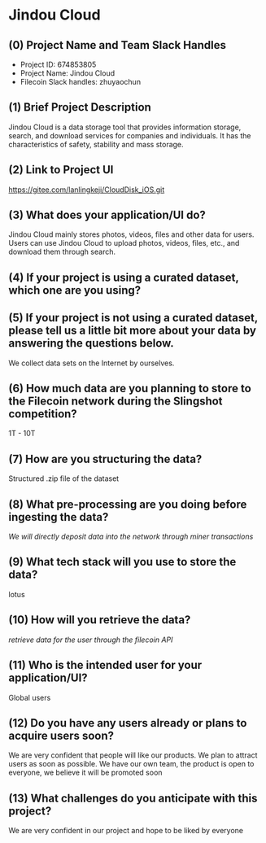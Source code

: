 # Jindou Cloud

## (0) Project Name and Team Slack Handles
- Project ID: 674853805
- Project Name: Jindou Cloud
- Filecoin Slack handles: zhuyaochun

## (1) Brief Project Description

Jindou Cloud is a data storage tool that provides information storage, search, and download services for companies and individuals. It has the characteristics of safety, stability and mass storage.


## (2) Link to Project UI

https://gitee.com/lanlingkeji/CloudDisk_iOS.git
## (3) What does your application/UI do?

Jindou Cloud mainly stores photos, videos, files and other data for users. Users can use Jindou Cloud to upload photos, videos, files, etc., and download them through search.
## (4) If your project is using a curated dataset, which one are you using?



## (5) If your project is not using a curated dataset, please tell us a little bit more about your data by answering the questions below.

We collect data sets on the Internet by ourselves.

## (6) How much data are you planning to store to the Filecoin network during the Slingshot competition?

1T - 10T

## (7) How are you structuring the data?

Structured .zip file of the dataset

## (8) What pre-processing are you doing before ingesting the data?

*We will directly deposit data into the network through miner transactions*

## (9)  What tech stack will you use to store the data?

lotus

## (10) How will you retrieve the data?

*retrieve data for the user through the filecoin API*

## (11) Who is the intended user for your application/UI?

Global users

## (12) Do you have any users already or plans to acquire users soon?

We are very confident that people will like our products. We plan to attract users as soon as possible. We have our own team, the product is open to everyone, we believe it will be promoted soon
## (13) What challenges do you anticipate with this project?

We are very confident in our project and hope to be liked by everyone
